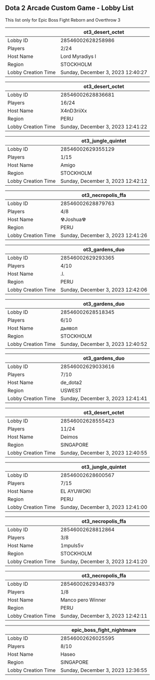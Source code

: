 ## Dota 2 Arcade Custom Game - Lobby List

This list only for Epic Boss Fight Reborn and Overthrow 3

|  | ot3_desert_octet |
| ------ | ------ |
| Lobby ID | 28546002628258986 |
| Players | 2/24 |
| Host Name | Lord Myradiys l |
| Region | STOCKHOLM |
| Lobby Creation Time | Sunday, December 3, 2023 12:40:27 |


|  | ot3_desert_octet |
| ------ | ------ |
| Lobby ID | 28546002628836681 |
| Players | 16/24 |
| Host Name | X4nD3riiXx |
| Region | PERU |
| Lobby Creation Time | Sunday, December 3, 2023 12:41:22 |


|  | ot3_jungle_quintet |
| ------ | ------ |
| Lobby ID | 28546002629355129 |
| Players | 1/15 |
| Host Name | Amigo |
| Region | STOCKHOLM |
| Lobby Creation Time | Sunday, December 3, 2023 12:42:12 |


|  | ot3_necropolis_ffa |
| ------ | ------ |
| Lobby ID | 28546002628879763 |
| Players | 4/8 |
| Host Name | ☢Joshua☢ |
| Region | PERU |
| Lobby Creation Time | Sunday, December 3, 2023 12:41:26 |


|  | ot3_gardens_duo |
| ------ | ------ |
| Lobby ID | 28546002629293365 |
| Players | 4/10 |
| Host Name | .l. |
| Region | PERU |
| Lobby Creation Time | Sunday, December 3, 2023 12:42:06 |


|  | ot3_gardens_duo |
| ------ | ------ |
| Lobby ID | 28546002628518345 |
| Players | 6/10 |
| Host Name | дьявол |
| Region | STOCKHOLM |
| Lobby Creation Time | Sunday, December 3, 2023 12:40:52 |


|  | ot3_gardens_duo |
| ------ | ------ |
| Lobby ID | 28546002629033616 |
| Players | 7/10 |
| Host Name | de_dota2 |
| Region | USWEST |
| Lobby Creation Time | Sunday, December 3, 2023 12:41:41 |


|  | ot3_desert_octet |
| ------ | ------ |
| Lobby ID | 28546002628555423 |
| Players | 11/24 |
| Host Name | Deimos |
| Region | SINGAPORE |
| Lobby Creation Time | Sunday, December 3, 2023 12:40:55 |


|  | ot3_jungle_quintet |
| ------ | ------ |
| Lobby ID | 28546002628600567 |
| Players | 7/15 |
| Host Name | EL AYUWOKI |
| Region | PERU |
| Lobby Creation Time | Sunday, December 3, 2023 12:41:00 |


|  | ot3_necropolis_ffa |
| ------ | ------ |
| Lobby ID | 28546002628812864 |
| Players | 3/8 |
| Host Name | 1mpuls5v |
| Region | STOCKHOLM |
| Lobby Creation Time | Sunday, December 3, 2023 12:41:20 |


|  | ot3_necropolis_ffa |
| ------ | ------ |
| Lobby ID | 28546002629348379 |
| Players | 1/8 |
| Host Name | Manco pero Winner |
| Region | PERU |
| Lobby Creation Time | Sunday, December 3, 2023 12:42:11 |


|  | epic_boss_fight_nightmare |
| ------ | ------ |
| Lobby ID | 28546002626025595 |
| Players | 8/10 |
| Host Name | Haseo |
| Region | SINGAPORE |
| Lobby Creation Time | Sunday, December 3, 2023 12:36:55 |


